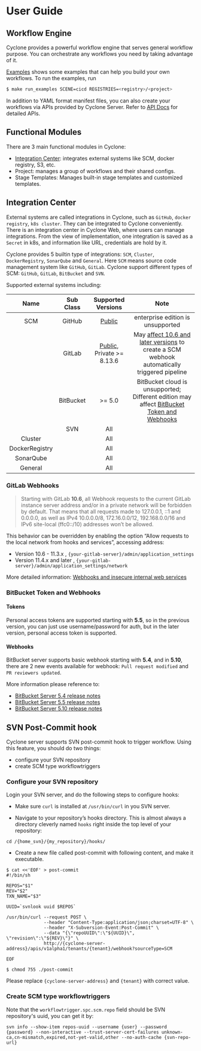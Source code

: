 # User Guide

## Workflow Engine

Cyclone provides a powerful workflow engine that serves general workflow purpose. You can orchestrate any workflows you need by taking advantage of it.

[Examples](../examples) shows some examples that can help you build your own workflows. To run the examples, run

```bash
$ make run_examples SCENE=cicd REGISTRIES=<registry>/<project>
```

In addition to YAML format manifest files, you can also create your workflows via APIs provided by Cyclone Server. Refer to [API Docs](./swagger-api-docs.md) for detailed APIs.

## Functional Modules

There are 3 main functional modules in Cyclone:

* [Integration Center](#Integration-Center): integrates external systems like SCM, docker registry, S3, etc.
* Project: manages a group of workflows and their shared configs.
* Stage Templates: Manages built-in stage templates and customized templates.

## Integration Center

External systems are called integrations in Cyclone, such as `GitHub`, `docker registry`, `k8s cluster`. They can be integrated to Cyclone conveniently. There is an integration center in Cyclone Web, where users can manage integrations.
From the view of implementation, one integration is saved as a `Secret` in k8s, and information like URL, credentials are hold by it.

Cyclone provides 5 builtin type of integrations: `SCM`, `Cluster`, `DockerRegistry`, `SonarQube` and `General`. Here `SCM` means source code management system like `GitHub`, `GitLab`. Cyclone support different types of SCM: `GitHub`, `GitLab`, `BitBucket` and `SVN`.

Supported external systems including:

|  Name  | Sub Class | Supported Versions | Note  |
| :---:  | :---:     | :---:              | :---: |
| SCM    | GitHub    | [Public](https://github.com/) | enterprise edition is unsupported |
|        | GitLab    | [Public](https://gitlab.com/), Private >= 8.13.6         | May [affect 10.6 and later versions](#GitLab-Webhooks) to create a SCM webhook automatically triggered pipeline |
|        | BitBucket | \>= 5.0 | BitBucket cloud is unsupported;<br> Different edition may affect [BitBucket Token and Webhooks](#BitBucket-Token-and-Webhooks) |
|        | SVN       | All                | |
| Cluster |          | All                | |
| DockerRegistry |   | All                | |
| SonarQube |        | All                | |
| General |          | All                | |

### GitLab Webhooks

> Starting with GitLab **10.6**, all Webhook requests to the current GitLab instance server address and/or in a private network will be forbidden by default.
That means that all requests made to 127.0.0.1, ::1 and 0.0.0.0, as well as IPv4 10.0.0.0/8, 172.16.0.0/12, 192.168.0.0/16 and IPv6 site-local (ffc0::/10) addresses won’t be allowed.

This behavior can be overridden by enabling the option “Allow requests to the local network from hooks and services”, accessing address:
- Version 10.6 - 11.3.x , `{your-gitlab-server}/admin/application_settings`
- Version 11.4.x and later , `{your-gitlab-server}/admin/application_settings/network`

More detailed information: [Webhooks and insecure internal web services](https://docs.gitlab.com/ee/security/webhooks.html)

### BitBucket Token and Webhooks

#### Tokens

Personal access tokens are supported starting with **5.5**, so in the previous version, you can just use username/password for auth,
but in the later version, personal access token is supported.

#### Webhooks

BitBucket server supports basic webhook starting with **5.4**, and in **5.10**, there are 2 new events available for webhook:
`Pull request modified` and `PR reviewers updated`.

More information please reference to:
- [BitBucket Server 5.4 release notes](https://confluence.atlassian.com/bitbucketserver/bitbucket-server-5-4-release-notes-935388966.html)
- [BitBucket Server 5.5 release notes](https://confluence.atlassian.com/bitbucketserver/bitbucket-server-5-5-release-notes-938037662.html)
- [BitBucket Server 5.10 release notes](https://confluence.atlassian.com/bitbucketserver/bitbucket-server-5-10-release-notes-948214779.html)

## SVN Post-Commit hook

Cyclone server supports SVN post-commit hook to trigger workflow. Using this feature, you should do two things:
- configure your SVN repository
- create SCM type workflowtriggers

### Configure your SVN repository

Login your SVN server, and do the following steps to configure hooks:

- Make sure `curl` is installed at `/usr/bin/curl` in you SVN server.

- Navigate to your repository’s hooks directory. This is almost always a directory cleverly named `hooks` right inside the top level of your repository:
```
cd /{home_svn}/{my_repository}/hooks/
```

- Create a new file called post-commit with following content, and make it executable.
```shell
$ cat <<'EOF' > post-commit
#!/bin/sh

REPOS="$1"
REV="$2"
TXN_NAME="$3"

UUID=`svnlook uuid $REPOS`

/usr/bin/curl --request POST \
              --header "Content-Type:application/json;charset=UTF-8" \
              --header "X-Subversion-Event:Post-Commit" \
              --data "{\"repoUUID\":\"${UUID}\", \"revision\":\"${REV}\"}" \
              http://{cyclone-server-address}/apis/v1alpha1/tenants/{tenant}/webhook?sourceType=SCM

EOF

$ chmod 755 ./post-commit
```
Please replace `{cyclone-server-address}` and `{tenant}` with correct value.

### Create SCM type workflowtriggers

Note that the `workflowtrigger.spc.scm.repo` field should be SVN repository's uuid, you can get it by:
```
svn info --show-item repos-uuid --username {user} --password {password} --non-interactive --trust-server-cert-failures unknown-ca,cn-mismatch,expired,not-yet-valid,other --no-auth-cache {svn-repo-url}
```

